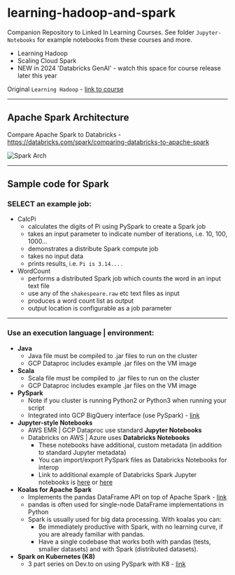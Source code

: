 # learning-hadoop-and-spark

Companion Repository to Linked In Learning Courses. See folder `Jupyter-Notebooks` for example notebooks from these courses and more.
- Learning Hadoop
- Scaling Cloud Spark  
- NEW in 2024 'Databricks GenAI' - watch this space for course release later this year
  
Original `Learning Hadoop` - [link to course](https://www.lynda.com/Hadoop-tutorials/Hadoop-Fundamentals/191942-2.html)

---

## Apache Spark Architecture

Compare Apache Spark to Databricks - https://databricks.com/spark/comparing-databricks-to-apache-spark  

![Spark Arch](../images/spark-arch.png)

---

## Sample code for Spark

### SELECT an example job:
- CalcPi
    - calculates the digits of Pi using PySpark to create a Spark job
    - takes an input parameter to indicate number of iterations, i.e. 10, 100, 1000...
    - demonstrates a distribute Spark compute job
    - takes no input data
    - prints results, i.e. `Pi is 3.14....`
- WordCount
    - performs a distributed Spark job which counts the word in an input text file
    - use any of the `shakespeare.raw` etc text files as input
    - produces a word count list as output
    - output location is configurable as a job parameter

---

### Use an execution language | environment:
- **Java**
    - Java file must be compiled to .jar files to run on the cluster
    - GCP Dataproc includes example .jar files on the VM image
- **Scala**
    - Scala file must be compiled to .jar files to run on the cluster
    - GCP Dataproc includes example .jar files on the VM image
- **PySpark**
    - Note if you cluster is running Python2 or Python3 when running your script
    - Integrated into GCP BigQuery interface (use PySpark) - [link](https://cloud.google.com/blog/products/data-analytics/spark-jobs-that-autoscale-and-made-seamless-for-all-data-users)
- **Jupyter-style Notebooks**
    - AWS EMR | GCP Dataproc use standard **Jupyter Notebooks**
    - Databricks on AWS | Azure uses **Databricks Notebooks**
        - These notebooks have additional, custom metadata (in addition to standard Jupyter metadata)
        - You can import/export PySpark files as Databricks Notebooks for interop
        - Link to additional example of Databricks Spark Jupyter notebooks is [here](https://github.com/dennyglee/databricks) or [here](https://databricks.com/resources?_sft_resource_type=example-notebook#databricks-jump-start)
 - **Koalas for Apache Spark**
     - Implements the pandas DataFrame API on top of Apache Spark - [link](https://github.com/databricks/koalas)
     - pandas is often used for single-node DataFrame implementations in Python
     - Spark is usually used for big data processing. With koalas you can:
         - Be immediately productive with Spark, with no learning curve, if you are already familiar with pandas.
         - Have a single codebase that works both with pandas (tests, smaller datasets) and with Spark (distributed datasets).
 - **Spark on Kubernetes (K8)**
    - 3 part series on Dev.to on using PySpark with K8 - [link](https://dev.to/psclgllt/series/12135)
